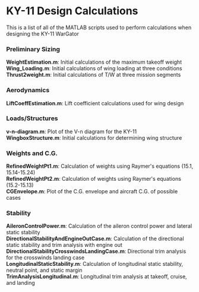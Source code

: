 # KY-11 Design Calculations
This is a list of all of the MATLAB scripts used to perform calculations when designing the KY-11 WarGator

### Preliminary Sizing
**WeightEstimation.m**: Initial calculations of the maximum takeoff weight  
**Wing_Loading.m**: Initial calculations of wing loading at three conditions  
**Thrust2weight.m**: Initial calculations of T/W at three mission segments

### Aerodynamics
**LiftCoeffEstimation.m**: Lift coefficient calculations used for wing design

### Loads/Structures
**v-n-diagram.m**: Plot of the V-n diagram for the KY-11  
**WingboxStructure.m**: Initial calculations for determining wing structure

### Weights and C.G.
**RefinedWeightPt1.m**: Calculation of weights using Raymer's equations (15.1, 15.14-15.24)  
**RefinedWeightPt2.m**: Calculation of weights using Raymer's equations (15.2-15.13)  
**CGEnvelope.m**: Plot of the C.G. envelope and aircraft C.G. of possible cases  

### Stability
**AileronControlPower.m**: Calculation of the aileron control power and lateral static stability  
**DirectionalStabilityAndEngineOutCase.m**: Calculation of the directional static stability and trim analysis with engine out 
**DirectionalStabilityCrosswindsLandingCase.m**: Directional trim analysis for the crosswinds landing case  
**LongitudinalStaticStability.m**: Calculation of longitudinal static stability, neutral point, and static margin  
**TrimAnalysisLongitudinal.m**: Longitudinal trim analysis at takeoff, cruise, and landing





